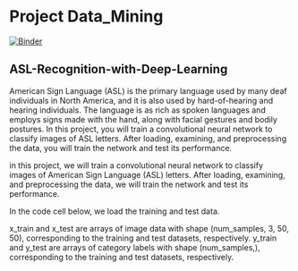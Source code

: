 # Project Data_Mining

[![Binder](https://mybinder.org/badge_logo.svg)](https://mybinder.org/v2/gh/Elagasamel/Project-Data_Mining/main)

## ASL-Recognition-with-Deep-Learning
American Sign Language (ASL) is the primary language used by many deaf individuals in North America, and it is also used by hard-of-hearing and hearing individuals. The language is as rich as spoken languages and employs signs made with the hand, along with facial gestures and bodily postures. In this project, you will train a convolutional neural network to classify images of ASL letters. After loading, examining, and preprocessing the data, you will train the network and test its performance.
 
in this project, we will train a convolutional neural network to classify images of American Sign Language (ASL) letters. After loading, examining, and preprocessing the data, we will train the network and test its performance.

In the code cell below, we load the training and test data.

x_train and x_test are arrays of image data with shape (num_samples, 3, 50, 50), corresponding to the training and test datasets, respectively.
y_train and y_test are arrays of category labels with shape (num_samples,), corresponding to the training and test datasets, respectively.